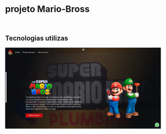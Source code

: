 <h1>projeto Mario-Bross</h1>
<br>

<h2>Tecnologias utilizas</h2>

<img src="https://raw.githubusercontent.com/GuilhermeRisso/projeto-Mario-git/24eefe275f5f03288e65e014d6fd1c7b427caff3/img/Desktop%20Screenshot%202024.05.22%20-%2021.34.05.47.png">
